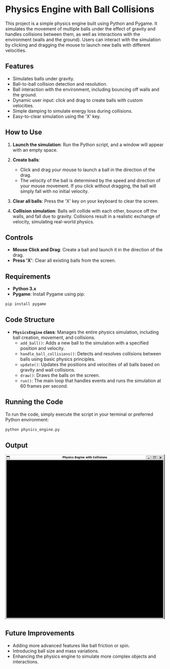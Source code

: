 # Physics Engine with Ball Collisions

This project is a simple physics engine built using Python and Pygame. It simulates the movement of multiple balls under the effect of gravity and handles collisions between them, as well as interactions with the environment (walls and the ground). Users can interact with the simulation by clicking and dragging the mouse to launch new balls with different velocities.

## Features

- Simulates balls under gravity.
- Ball-to-ball collision detection and resolution.
- Ball interaction with the environment, including bouncing off walls and the ground.
- Dynamic user input: click and drag to create balls with custom velocities.
- Simple damping to simulate energy loss during collisions.
- Easy-to-clear simulation using the 'X' key.

## How to Use

1. **Launch the simulation**: Run the Python script, and a window will appear with an empty space.
   
2. **Create balls**: 
   - Click and drag your mouse to launch a ball in the direction of the drag.
   - The velocity of the ball is determined by the speed and direction of your mouse movement. If you click without dragging, the ball will simply fall with no initial velocity.

3. **Clear all balls**: Press the 'X' key on your keyboard to clear the screen.

4. **Collision simulation**: Balls will collide with each other, bounce off the walls, and fall due to gravity. Collisions result in a realistic exchange of velocity, simulating real-world physics.

## Controls

- **Mouse Click and Drag**: Create a ball and launch it in the direction of the drag.
- **Press 'X'**: Clear all existing balls from the screen.

## Requirements

- **Python 3.x**
- **Pygame**: Install Pygame using pip:

```bash
pip install pygame
```

## Code Structure

- **`PhysicsEngine` class**: Manages the entire physics simulation, including ball creation, movement, and collisions.
  - `add_ball()`: Adds a new ball to the simulation with a specified position and velocity.
  - `handle_ball_collisions()`: Detects and resolves collisions between balls using basic physics principles.
  - `update()`: Updates the positions and velocities of all balls based on gravity and wall collisions.
  - `draw()`: Draws the balls on the screen.
  - `run()`: The main loop that handles events and runs the simulation at 60 frames per second.

## Running the Code

To run the code, simply execute the script in your terminal or preferred Python environment:

```bash
python physics_engine.py
```

## Output
<div style="text-align: center;">
 <img src="PhysicsEnginewithCollisionsUbuntu2024-09-2614-39-22-ezgif.com-video-to-gif-converter (1).gif" alt="Balls"/>
</div>

## Future Improvements

- Adding more advanced features like ball friction or spin.
- Introducing ball size and mass variations.
- Enhancing the physics engine to simulate more complex objects and interactions.
